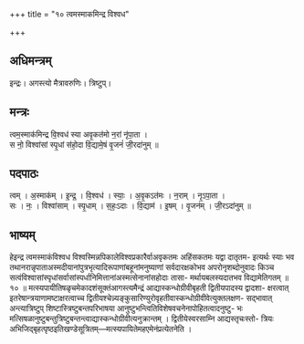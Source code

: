 +++
title = "१० त्वमस्माकमिन्द्र विश्वध"

+++
## अधिमन्त्रम्
इन्द्रः। अगस्त्यो मैत्रावरुणिः। त्रिष्टुप्।

## मन्त्रः
त्वम॒स्माक॑मिन्द्र वि॒श्वध॑ स्या अवृ॒कत॑मो न॒रां नृ॑पा॒ता ।  
स नो॒ विश्वा॑सां स्पृ॒धां स॑हो॒दा वि॒द्यामे॒षं वृ॒जनं॑ जी॒रदा॑नुम् ॥

## पदपाठः
त्वम् । अ॒स्माक॑म् । इ॒न्द्र॒ । वि॒श्वध॑ । स्याः॒ । अ॒वृ॒कऽत॑मः । न॒राम् । नृ॒ऽपा॒ता ।  
सः । नः॒ । विश्वा॑साम् । स्पृ॒धाम् । स॒हः॒ऽदाः । वि॒द्याम॑ । इ॒षम् । वृ॒जन॑म् । जी॒रऽदा॑नुम् ॥

## भाष्यम्
हेइन्द्र त्वमस्माकंविश्वध विश्वस्मिन्नपिकालेविश्वप्रकारैर्वाअवृकतमः अहिंसकतमः यद्वा दातृतम- इत्यर्थः स्याः भव तथानरान्नृपाताअस्मदीयानांपुत्रभृत्यादिरूपाणांबहूनांमनुष्याणां सर्वदारक्षकोभव अपरोनृशब्दोनुवादः किञ्च सत्वंविश्वासांस्पृधांसर्वासांस्पर्धानिमित्तानांअस्मत्सेनानांसहोदाः तासा- मर्थायबलस्यदातभव विद्यामेतिगतम् ॥ १० ॥ मत्स्यपायीतिषळृचमेकादशंसूक्तंआगस्त्यमैन्द्रं आद्यास्कन्धोग्रीवीबृहती द्वितीयपादस्य द्वादशा- क्षरत्वात् इतरेषान्त्रयाणामष्टाक्षरत्वाच्च द्वितीयश्चेन्न्यङ्कुसारिण्युरोवृहतीवास्कन्धोग्रीवीवेत्युक्तलक्षण- सद्भावात् अन्त्यात्रिष्टुप् शिष्टास्त्रिष्टुबन्तपरिभाषया आनुष्टुभन्त्वितिविशेषवचनेनापोहितत्वादनुष्टु- भः मत्सिषळानुष्टुबन्तुत्रिष्टुबन्तन्त्वाद्यास्कन्धोग्रीवीत्यनुक्रान्तम् । द्वितीयेस्वरसाम्नि आद्यस्तृचःस्तो- त्रियः अभिजिद्बृहत्पृष्ठइतिखण्डेसूत्रितम्—मत्स्यपायितेमहएमेनंप्रत्येतनेति ।